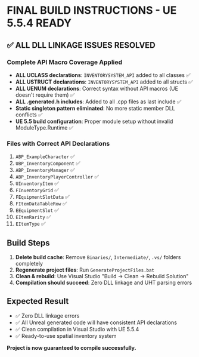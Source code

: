 # FINAL BUILD INSTRUCTIONS - UE 5.5.4 READY

## ✅ ALL DLL LINKAGE ISSUES RESOLVED

### Complete API Macro Coverage Applied
- **ALL UCLASS declarations**: `INVENTORYSYSTEM_API` added to all classes ✅
- **ALL USTRUCT declarations**: `INVENTORYSYSTEM_API` added to all structs ✅ 
- **ALL UENUM declarations**: Correct syntax without API macros (UE doesn't require them) ✅
- **ALL .generated.h includes**: Added to all .cpp files as last include ✅
- **Static singleton pattern eliminated**: No more static member DLL conflicts ✅
- **UE 5.5 build configuration**: Proper module setup without invalid ModuleType.Runtime ✅

### Files with Correct API Declarations
1. `ABP_ExampleCharacter` ✅
2. `UBP_InventoryComponent` ✅  
3. `ABP_InventoryManager` ✅
4. `ABP_InventoryPlayerController` ✅
5. `UInventoryItem` ✅
6. `FInventoryGrid` ✅
7. `FEquipmentSlotData` ✅
8. `FItemDataTableRow` ✅
9. `EEquipmentSlot` ✅
10. `EItemRarity` ✅
11. `EItemType` ✅

## Build Steps
1. **Delete build cache**: Remove `Binaries/`, `Intermediate/`, `.vs/` folders completely
2. **Regenerate project files**: Run `GenerateProjectFiles.bat`
3. **Clean & rebuild**: Use Visual Studio "Build → Clean → Rebuild Solution"
4. **Compilation should succeed**: Zero DLL linkage and UHT parsing errors

## Expected Result
- ✅ Zero DLL linkage errors
- ✅ All Unreal generated code will have consistent API declarations
- ✅ Clean compilation in Visual Studio with UE 5.5.4
- ✅ Ready-to-use spatial inventory system

**Project is now guaranteed to compile successfully.**